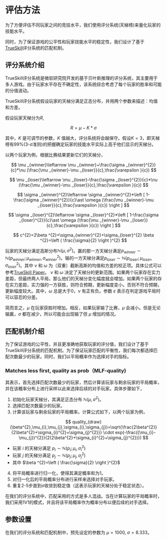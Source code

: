 # 评估方法

为了方便评估不同玩家之间的竞技水平，我们使用评分系统(天梯榜)来量化玩家的技能水平。
  
同时，为了保证游戏的公平性和玩家技能水平的稳定性，我们设计了基于[TrueSkill](https://trueskill.org/)评分系统的匹配机制。


## 评分系统介绍

TrueSkill评分系统是微软研究院开发的基于贝叶斯推理的评分系统，其主要用于多人游戏。由于玩家水平存在不确定性，该系统综合考虑了每个玩家的胜率和可能的分值波动。

TrueSkill评分系统假设玩家的天梯分满足正态分布，并用两个参数来描述：均值和方差。

假设玩家天梯分为$R$, 

$$ R = \mu - K*\sigma $$

其中，$K$ 是可调节的参数，$K$ 值越大，评分系统将会越保守。假设$K=3$，即天梯榜有99%(3-$\sigma$准则)的把握确定玩家的技能水平实际上高于他们显示的天梯分。

以两个玩家为例，根据比赛结果更新它们的天梯分，

$$ \mu _{winner}\leftarrow \mu _{winner}+\frac{\sigma _{winner}^{2}}{c}*\nu (\frac{\mu _{winner}-\mu _{loser}}{c},\frac{\varepsilon }{c}) $$

$$ \mu _{loser}\leftarrow \mu _{loser}-\frac{\sigma _{loser}^{2}}{c}*\nu (\frac{\mu _{winner}-\mu _{loser}}{c},\frac{\varepsilon }{c}) $$

$$ \sigma _{winner}^{2}\leftarrow \sigma _{winner}^{2}*\left [ 1-\frac{\sigma _{winner}^{2}}{c}\ast \omega (\frac{\mu _{winner}-\mu _{loser}}{c},\frac{\varepsilon }{c}) \right ] $$

$$ \sigma _{loser}^{2}\leftarrow \sigma _{loser}^{2}*\left [ 1-\frac{\sigma _{loser}^{2}}{c}\ast \omega (\frac{\mu _{winner}-\mu _{loser}}{c},\frac{\varepsilon }{c}) \right ] $$

$$ c^{2}=2\beta ^{2}+\sigma_{winner}^{2}+\sigma_{loser}^{2} 
\beta ^{2}=\left ( \frac{\sigma}{2} \right )^{2} $$

玩家的天梯分满足高斯分布$\mathbb{N} (\mu ,\sigma ^{2})$。赢的那一方天梯分满足$p_{winner}\sim \mathbb{N} (p_{winner}; \mu_{winner}, \sigma_{winner}^{2})$。输的一方天梯分满足$p_{loser}\sim \mathbb{N}(p_{loser}; \mu_{loser},\sigma_{loser}^{2})$。其中 $\nu$ 和 $\omega$ 为（双重）截断高斯的均值和方差的校正项。具体公式可以参考[TrueSkill Paper](https://www.microsoft.com/en-us/research/publication/trueskilltm-a-bayesian-skill-rating-system/)。 $\nu$ 和 $\omega$ 决定了天梯分的更新范围。如果两个玩家存在实力差距，但最终两人平局，那么他们的天梯分变化幅度就会增加。如果两个玩家的存在实力差距，实力强的一方获胜，则符合预期，更新幅度变小。否则不符合预期，更新幅度较大。其中，$\omega$ 总是大于0，$\nu$ 有正有负。参数 $\varepsilon$ 表示在判定游戏平局时可以容忍的分差。

简而言之，$\mu$ 在玩家获胜时增加。相反，如果玩家输了比赛，$\mu$ 会减小。但是无论输赢，$\sigma$ 都在减少，所以可能会出现输了但 $\mu$ 增加的情况。

## 匹配机制介绍

为了保证游戏的公平性，并且更准确地获取玩家的评分值，我们设计了基于TrueSkill评分系统的匹配机制。为了保证玩家匹配的平衡性，我们每次都选择匹配次数最少的玩家。同时，我们以平局概率作为选择对手的指标。

### Matches less first, quality as prob（MLF-quality)

其表示，首先选择匹配次数最少的玩家，然后计算该玩家与剩余玩家的平局概率，并在该概率分布上进行采样以此来选择后续的对手玩家。具体步骤如下，

1. 初始化玩家天梯分，其满足正态分布 $\mathbb{N} (\mu ,\sigma ^{2})$。
2. 选择匹配次数最少的玩家。
3. 计算该玩家与剩余玩家的平局概率。计算公式如下，以两个玩家为例，

$$ quality_{draw}(\beta^{2},\mu_{i},\mu_{j},\sigma_{i},\sigma_{j})=\sqrt{\frac{2\beta^{2}}{2\beta^{2}+\sigma_{i}^{2}+\sigma_{j}^{2}}}  \cdot exp(-\frac{(\mu_{i}-\mu_{j})^{2}}{2(2\beta^{2}+\sigma_{i}^{2}+\sigma_{j}^{2})}) $$

  * 玩家 $i$ 的天梯分满足 $p_{i}\sim \mathbb{N}(p_{i};\mu_{i},\sigma_{i}^{2})$
  * 玩家 $j$ 的天梯分满足 $p_{j}\sim \mathbb{N}(p_{j};\mu_{j},\sigma_{j}^{2})$ 
  * 其中 $\beta ^{2}=\left ( \frac{\sigma}{2} \right )^{2}$

4. 将平局概率进行归一化，使得其满足概率和为1。
5. 对归一化后的平局概率分布进行采样来选择对手玩家。
6. 重复2-5步直到$\sigma$收敛到稳定值（这表示玩家的天梯分处于稳定状态）。

在我们的评分系统中，匹配采用的方式是多人混战。当在计算玩家的平局概率时，我们采用1V1的模式，并且将该平局概率作为概率分布以便后续的对手选择。

## 参数设置

在我们的评分系统和匹配机制中，预先设定的参数为 $\mu=1000$, $\sigma=8.333$。










